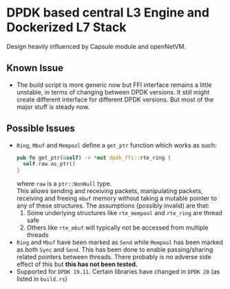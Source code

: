 # DPDK based central L3 Engine and Dockerized L7 Stack

Design heavily influenced by Capsule module and openNetVM.

## Known Issue

- The build script is more generic now but FFI interface remains a little unstable, in terms of changing between DPDK versions. It still might create different interface for different DPDK versions. But most of the major stuff is steady now.

## Possible Issues

- `Ring`, `Mbuf` and `Mempool` define a `get_ptr` function which works as such:
  ```Rust
  pub fn get_ptr(&self) -> *mut dpdk_ffi::rte_ring {
  	self.raw.as_ptr()
  }
  ```
  where `raw` is a `ptr::NonNull` type.</br>
  This allows sending and receiving packets, manipulating packets, receiving and freeing `mbuf` memory without taking a mutable pointer to any of these structures. The assumptions (possibly invalid) are that:
  1. Some underlying structures like `rte_mempool` and `rte_ring` are thread safe
  2. Others like `rte_mbuf` will typically not be accessed from multiple threads
- `Ring` and `Mbuf` have been marked as `Send` while `Mempool` has been marked as both `Sync` and `Send`. This has been done to enable passing/sharing related pointers between threads. There probably is no adverse side effect of this but **this has not been tested.**
- Supported for `DPDK 19.11`. Certain libraries have changed in `DPDK 20` (as listed in `build.rs`)